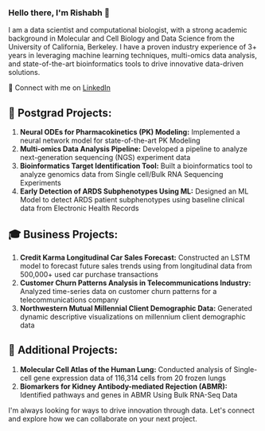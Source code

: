 ### Hello there, I'm Rishabh 👋

I am a data scientist and computational biologist, with a strong academic background in Molecular and Cell Biology and Data Science from the University of California, Berkeley. I have a proven industry experience of 3+ years in leveraging  machine learning techniques, multi-omics data analysis, and state-of-the-art bioinformatics tools to drive innovative data-driven solutions.

🔗 Connect with me on [LinkedIn](https://www.linkedin.com/in/rishabhgoe/)


## 🔬 Postgrad Projects:
1. **Neural ODEs for Pharmacokinetics (PK) Modeling:** Implemented a neural network model for state-of-the-art PK Modeling
2. **Multi-omics Data Analysis Pipeline:** Developed a pipeline to analyze next-generation sequencing (NGS) experiment data
3. **Bioinformatics Target Identification Tool:** Built a bioinformatics tool to analyze genomics data from Single cell/Bulk RNA Sequencing Experiments
4. **Early Detection of ARDS Subphenotypes Using ML:** Designed an ML Model to detect ARDS patient subphenotypes using baseline clinical data from Electronic Health Records

## 🎓 Business Projects:
1. **Credit Karma Longitudinal Car Sales Forecast:** Constructed an LSTM model to forecast future sales trends using from longitudinal data from 500,000+ used car purchase transactions
2. **Customer Churn Patterns Analysis in Telecommunications Industry:** Analyzed time-series data on customer churn patterns for a telecommunications company
3. **Northwestern Mutual Millennial Client Demographic Data:** Generated dynamic descriptive visualizations on millennium client demographic data

## 🔭 Additional Projects:
1. **Molecular Cell Atlas of the Human Lung:** Conducted analysis of Single-cell gene expression data of 116,314 cells from 20 frozen lungs
2. **Biomarkers for Kidney Antibody-mediated Rejection (ABMR):** Identified pathways and genes in ABMR Using Bulk RNA-Seq Data

I'm always looking for ways to drive innovation through data. Let's connect and explore how we can collaborate on your next project.

<!--
**rishabh297/rishabh297** is a ✨ _special_ ✨ repository because its `README.md` (this file) appears on your GitHub profile.

Here are some ideas to get you started:

- 🔭 I’m currently working on ...
- 🌱 I’m currently learning ...
- 👯 I’m looking to collaborate on ...
- 🤔 I’m looking for help with ...
- 💬 Ask me about ...
- 📫 How to reach me: ...
- 😄 Pronouns: ...
- ⚡ Fun fact: ...
-->
